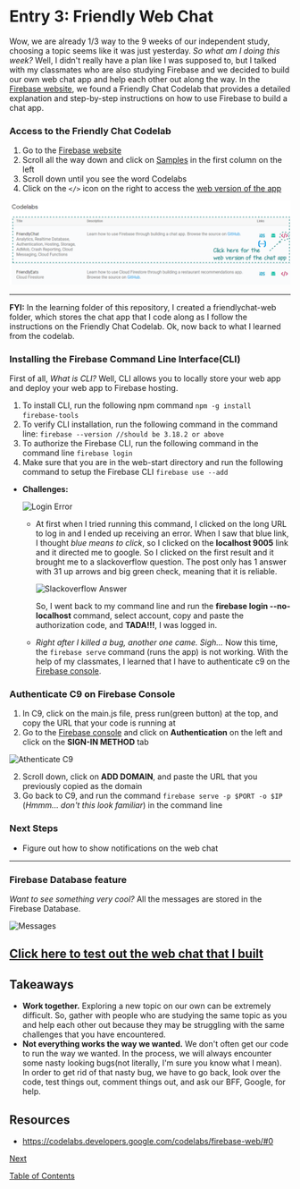# Entry 3: Friendly Web Chat
Wow, we are already 1/3 way to the 9 weeks of our independent study, choosing a topic seems like it was just yesterday. *So what am I doing this week?* Well, I didn't really have a plan like I was supposed to, but I talked with my classmates who are also studying Firebase and we decided to build our own web chat app and help each other out along the way. In the [Firebase website](https://firebase.google.com), we found a Friendly Chat Codelab that provides a detailed explanation and step-by-step instructions on how to use Firebase to build a chat app. 

### Access to the Friendly Chat Codelab
1. Go to the [Firebase website](https://firebase.google.com)
2. Scroll all the way down and click on [Samples](https://firebase.google.com/docs/samples/) in the first column on the left
3. Scroll down until you see the word Codelabs
4. Click on the ```</>``` icon on the right to access the [web version of the app](https://codelabs.developers.google.com/codelabs/firebase-web/#0 )

![FriendlychatCodelab](../images/friendlychat-codelab.PNG)

---
**FYI:** In the learning folder of this repository, I created a friendlychat-web folder, which stores the chat app that I code along as I follow the instructions on the Friendly Chat Codelab. Ok, now back to what I learned from the codelab.

### Installing the Firebase **Command Line Interface(CLI)** 
First of all, *What is CLI?* Well, CLI allows you to locally store your web app and deploy your web app to Firebase hosting.
1. To install CLI, run the following npm command
```npm -g install firebase-tools```
2. To verify CLI installation, run the following command in the command line:
```firebase --version //should be 3.18.2 or above```
3. To authorize the Firebase CLI, run the following command in the command line
```firebase login```
4. Make sure that you are in the web-start directory and run the following command to setup the Firebase CLI
```firebase use --add```
* **Challenges:** 

    ![Login Error](../images/login-error.PNG)

    * At first when I tried running this command, I clicked on the long URL to log in and I ended up receiving an error. When I saw that blue link, I thought *blue means to click*, so I clicked on the **localhost 9005** link and it directed me to google. So I clicked on the first result and it brought me to a slackoverflow question. The post only has 1 answer with 31 up arrows and big green check, meaning that it is reliable. 
        
        ![Slackoverflow Answer](../images/answer.PNG)

        So, I went back to my command line and run the **firebase login --no-localhost** command, select account, copy and paste the authorization code, and **TADA!!!**, I was logged in.
    * *Right after I killed a bug, another one came. Sigh...* Now this time, the ```firebase serve``` command (runs the app) is not working. With the help of my classmates, I learned that I have to authenticate c9 on the [Firebase console](https://console.firebase.google.com/u/0/).

### Authenticate C9 on Firebase Console
1. In C9, click on the main.js file, press run(green button) at the top, and copy the URL that your code is running at
2. Go to the [Firebase console](https://console.firebase.google.com/u/0/) and click on **Authentication** on the left and click on the **SIGN-IN METHOD** tab

![Athenticate C9](../images/auth-c9-1.PNG)

2. Scroll down, click on **ADD DOMAIN**, and paste the URL that you previously copied as the domain
4. Go back to C9, and run the command ```firebase serve -p $PORT -o $IP``` (*Hmmm... don't this look familiar*) in the command line 

### Next Steps
* Figure out how to show notifications on the web chat
---

### Firebase Database feature
*Want to see something very cool?* All the messages are stored in the Firebase Database.

![Messages](../images/messages.PNG)

[Click here to test out the web chat that I built ](http://firebase-zhiyinl5633.c9users.io:8080/)
---
## Takeaways
* **Work together.** Exploring a new topic on our own can be extremely difficult. So, gather with people who are studying the same topic as you and help each other out because they may be struggling with the same challenges that you have encountered. 
* **Not everything works the way we wanted.** We don't often get our code to run the way we wanted. In the process, we will always encounter some nasty looking bugs(not literally, I'm sure you know what I mean). In order to get rid of that nasty bug, we have to go back, look over the code, test things out, comment things out, and ask our BFF, Google, for help. 

## Resources
* https://codelabs.developers.google.com/codelabs/firebase-web/#0

[Next](entry4.md)

[Table of Contents](../README.md)




